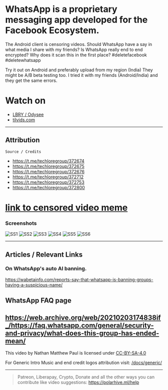 # WhatsApp is a proprietary messaging app developed for the Facebook Ecosystem.
The Android client is censoring videos. Should WhatsApp have a say in what media I share with my friends? Is WhatsApp really end to end encrypted? Why does it scan this in the first place?
#deletefacebook #deletewhatsapp

Try it out on Android and preferably upload from my region (India) They might be A/B beta testing too. I tried it with my friends (Android/India) and they get the same errors.

# Watch on
- [LBRY / Odysee](https://odysee.com/@polarhive:e/WhatsApp-Facebook-is-Censoring-your-Photos-Videos-Status-and-DMs:6)
- [tilvids.com](https://tilvids.com/videos/watch/97d61e87-57ac-4c5c-9e6d-708d0309f993) 

---
## Attribution
``Source / Credits``
- https://t.me/techloregroup/372674
- https://t.me/techloregroup/372675
- https://t.me/techloregroup/372676
- https://t.me/techloregroup/372712
- https://t.me/techloregroup/372753
- https://t.me/techloregroup/372800

# [link to censored video meme](https://codeberg.org/polarhive/videos/raw/branch/main/docs/whatsapp-censor/WhatsAppCensored.zip)

### Screenshots
![SS1](https://codeberg.org/polarhive/videos/raw/branch/main/docs/whatsapp-censor/techlore_tg_group/1.webp)
![SS2](https://codeberg.org/polarhive/videos/raw/branch/main/docs/whatsapp-censor/techlore_tg_group/2.webp)
![SS3](https://codeberg.org/polarhive/videos/raw/branch/main/docs/whatsapp-censor/techlore_tg_group/3.webp)
![SS4](https://codeberg.org/polarhive/videos/raw/branch/main/docs/whatsapp-censor/techlore_tg_group/4.webp)
![SS5](https://codeberg.org/polarhive/videos/raw/branch/main/docs/whatsapp-censor/techlore_tg_group/5.webp)
![SS6](https://codeberg.org/polarhive/videos/raw/branch/main/docs/whatsapp-censor/techlore_tg_group/6.webp)

---
## Articles / Relevant Links 
### On WhatsApp's auto AI banning.
https://wabetainfo.com/reports-say-that-whatsapp-is-banning-groups-having-a-suspicious-name/ 

## WhatsApp FAQ page
https://web.archive.org/web/20210203174838if_/https://faq.whatsapp.com/general/security-and-privacy/what-does-this-group-has-ended-mean/
---
This video by Nathan Matthew Paul is licensed under [CC-BY-SA-4.0](https://creativecommons.org/licenses/by-sa/4.0/)

For Generic Intro Music and end credit logos attribution visit: [/docs/generic/](https://codeberg.org/polarhive/videos/src/branch/main/docs/generic/) 

---
> Patreon, Liberapay, Crypto, Donate and all the other ways you can contribute like video suggestions: https://polarhive.ml/help

